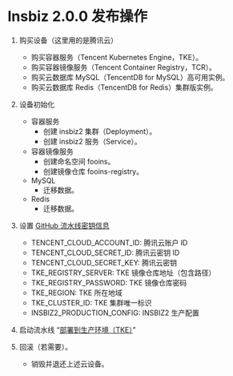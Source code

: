 # Insbiz 2.0.0 发布操作

1. 购买设备（这里用的是腾讯云）

   - 购买容器服务（Tencent Kubernetes Engine，TKE）。
   - 购买容器镜像服务（Tencent Container Registry，TCR）。
   - 购买云数据库 MySQL（TencentDB for MySQL）高可用实例。
   - 购买云数据库 Redis（TencentDB for Redis）集群版实例。

2. 设备初始化

   - 容器服务
     - 创建 insbiz2 集群（Deployment）。
     - 创建 insbiz2 服务（Service）。
   - 容器镜像服务
     - 创建命名空间 fooins。
     - 创建镜像仓库 fooins-registry。
   - MySQL
     - 迁移数据。
   - Redis
     - 迁移数据。

3. 设置 [GitHub 流水线密钥信息](https://github.com/organizations/fooins/settings/secrets/actions)

   - TENCENT_CLOUD_ACCOUNT_ID: 腾讯云账户 ID
   - TENCENT_CLOUD_SECRET_ID: 腾讯云密钥 ID
   - TENCENT_CLOUD_SECRET_KEY: 腾讯云密钥
   - TKE_REGISTRY_SERVER: TKE 镜像仓库地址（包含路径）
   - TKE_REGISTRY_PASSWORD: TKE 镜像仓库密码
   - TKE_REGION: TKE 所在地域
   - TKE_CLUSTER_ID: TKE 集群唯一标识
   - INSBIZ2_PRODUCTION_CONFIG: INSBIZ2 生产配置

4. 启动流水线 “[部署到生产环境（TKE）](https://github.com/fooins/insbiz2/actions/workflows/deploy-to-prod-tke.yaml)”

5. 回滚（若需要）。

   - 销毁并退还上述云设备。
